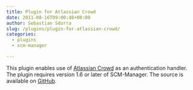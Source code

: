 ```yaml
---
title: Plugin for Atlassian Crowd
date: 2011-08-16T09:00:48+00:00
author: Sebastian Sdorra
slug: /plugins/plugin-for-atlassian-crowd/
categories:
  - plugins
  - scm-manager

---
```

This plugin enables use of <a href="http://www.atlassian.com/software/crowd/" title="Atlassian Crowd" target="_blank">Atlassian Crowd</a> as an authentication handler. The plugin requires version 1.6 or later of SCM-Manager. The source is available on <a href="https://github.com/soudmaijer/scm-crowd-plugin" title="scm-crowd-plugin on GitHub" target="_blank">GitHub</a>.

